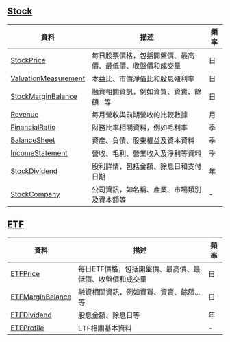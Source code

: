 ## [Stock](/reference/stock/#fmd.resources.stock.obj.Stock)

|資料|描述|頻率|
|---|---|---|
|[StockPrice](/reference/stock-data-types/#fmd.resources.stock.types.StockPrice)|每日股票價格，包括開盤價、最高價、最低價、收盤價和成交量|日|
|[ValuationMeasurement](/reference/stock-data-types/#fmd.resources.stock.types.ValuationMeasurement)|本益比、市價淨值比和股息殖利率|日|
|[StockMarginBalance](/reference/stock-data-types/#fmd.resources.stock.types.StockMarginBalance)|融資相關資訊，例如資買、資賣、餘額...等|日|
|[Revenue](/reference/stock-data-types/#fmd.resources.stock.types.Revenue)|每月營收與前期營收的比較數據|月|
|[FinancialRatio](/reference/stock-data-types/#fmd.resources.stock.types.FinancialRatio)|財務比率相關資料，例如毛利率|季|
|[BalanceSheet](/reference/stock-data-types/#fmd.resources.stock.types.BalanceSheet)|資產、負債、股東權益及資本資料|季|
|[IncomeStatement](/reference/stock-data-types/#fmd.resources.stock.types.IncomeStatement)|營收、毛利、營業收入及淨利等資料|季|
|[StockDividend](/reference/stock-data-types/#fmd.resources.stock.types.StockDividend)|股利詳情，包括金額、除息日和支付日期|年|
|[StockCompany](/reference/stock-data-types/#fmd.resources.stock.types.StockCompany)|公司資訊，如名稱、產業、市場類別及資本額等|-|

## [ETF](/reference/etf/#fmd.resources.etf.obj.ETF)

|資料|描述|頻率|
|---|---|---|
|[ETFPrice](/reference/etf-data-types/#fmd.resources.etf.types.ETFPrice)|每日ETF價格，包括開盤價、最高價、最低價、收盤價和成交量|日|
|[ETFMarginBalance](/reference/stock-data-types/#fmd.resources.stock.types.ETFMarginBalance)|融資相關資訊，例如資買、資賣、餘額...等|日|
|[ETFDividend](/reference/etf-data-types/#fmd.resources.etf.types.ETFDividend)|股息金額、除息日等|年|
|[ETFProfile](/reference/etf-data-types/#fmd.resources.etf.types.ETFProfile)|ETF相關基本資料|-|
